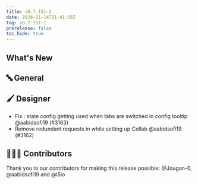 ```yaml
---
title: v0.7.151-1
date: 2024-11-14T21:41:59Z
tag: v0.7.151-1
prerelease: false
toc_hide: true
---
```


## What's New
## 🔤 General
## 🖌️ Designer

- Fix : state config getting used when tabs are switched in config tooltip @aabidsofi19 (#3163)
- Remove redundant requests in while setting up Collab  @aabidsofi19 (#3162)

## 👨🏽‍💻 Contributors

Thank you to our contributors for making this release possible:
@Jougan-0, @aabidsofi19 and @l5io
